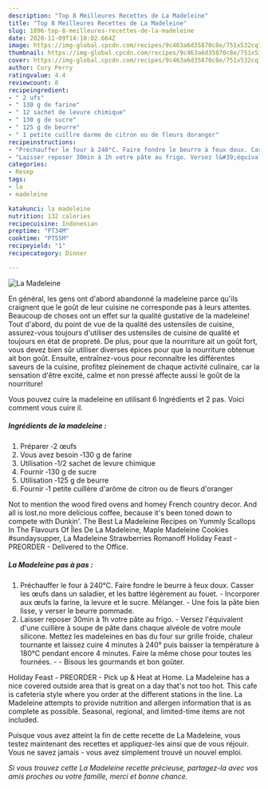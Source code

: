 ```yaml
---
description: "Top 8 Meilleures Recettes de La Madeleine"
title: "Top 8 Meilleures Recettes de La Madeleine"
slug: 1896-top-8-meilleures-recettes-de-la-madeleine
date: 2020-11-09T14:10:02.664Z
image: https://img-global.cpcdn.com/recipes/9c463a6d35870c8e/751x532cq70/la-madeleine-photo-principale-de-la-recette.jpg
thumbnail: https://img-global.cpcdn.com/recipes/9c463a6d35870c8e/751x532cq70/la-madeleine-photo-principale-de-la-recette.jpg
cover: https://img-global.cpcdn.com/recipes/9c463a6d35870c8e/751x532cq70/la-madeleine-photo-principale-de-la-recette.jpg
author: Cory Perry
ratingvalue: 4.4
reviewcount: 8
recipeingredient:
- " 2 ufs"
- " 130 g de farine"
- " 12 sachet de levure chimique"
- " 130 g de sucre"
- " 125 g de beurre"
- " 1 petite cuillre darme de citron ou de fleurs doranger"
recipeinstructions:
- "Préchauffer le four à 240°C. Faire fondre le beurre à feux doux. Casser les œufs dans un saladier, et les battre légèrement au fouet. Incorporer aux œufs la farine, la levure et le sucre. Mélanger. Une fois la pâte bien lisse, y verser le beurre pommade."
- "Laisser reposer 30min à 1h votre pâte au frigo. Versez l&#39;équivalent d&#39;une cuillère à soupe de pâte dans chaque alvéole de votre moule silicone. Mettez les madeleines en bas du four sur grille froide, chaleur tournante et laissez cuire 4 minutes à 240° puis baisser la température à 180°C pendant encore 4 minutes. Faire la même chose pour toutes les fournées.  Bisous les gourmands et bon goûter."
categories:
- Resep
tags:
- la
- madeleine

katakunci: la madeleine 
nutrition: 132 calories
recipecuisine: Indonesian
preptime: "PT34M"
cooktime: "PT55M"
recipeyield: "1"
recipecategory: Dinner

---
```



![La Madeleine](https://img-global.cpcdn.com/recipes/9c463a6d35870c8e/751x532cq70/la-madeleine-photo-principale-de-la-recette.jpg)

En général, les gens ont d'abord abandonné la madeleine parce qu'ils craignent que le goût de leur cuisine ne corresponde pas à leurs attentes. Beaucoup de choses ont un effet sur la qualité gustative de la madeleine! Tout d'abord, du point de vue de la qualité des ustensiles de cuisine, assurez-vous toujours d'utiliser des ustensiles de cuisine de qualité et toujours en état de propreté. De plus, pour que la nourriture ait un goût fort, vous devez bien sûr utiliser diverses épices pour que la nourriture obtenue ait bon goût. Ensuite, entraînez-vous pour reconnaître les différentes saveurs de la cuisine, profitez pleinement de chaque activité culinaire, car la sensation d'être excité, calme et non pressé affecte aussi le goût de la nourriture!

<!--inarticleads1-->

Vous pouvez cuire la madeleine en utilisant 6 Ingrédients et 2 pas. Voici comment vous cuire il.

##### Ingrédients de la madeleine :

1. Préparer  ‐2 œufs
1. Vous avez besoin  ‐130 g de farine
1. Utilisation  ‐1/2 sachet de levure chimique
1. Fournir  ‐130 g de sucre
1. Utilisation  ‐125 g de beurre
1. Fournir  ‐1 petite cuillère d&#39;arôme de citron ou de fleurs d&#39;oranger


Not to mention the wood fired ovens and homey French country decor. And all is lost.no more delicious coffee, because it&#39;s been toned down to compete with Dunkin&#39;. The Best La Madeleine Recipes on Yummly Scallops In The Flavours Of Îles De La Madeleine, Maple Madeleine Cookies #sundaysupper, La Madeleine Strawberries Romanoff Holiday Feast - PREORDER - Delivered to the Office. 

<!--inarticleads2-->

##### La Madeleine pas à pas :

1. Préchauffer le four à 240°C. Faire fondre le beurre à feux doux. Casser les œufs dans un saladier, et les battre légèrement au fouet. - Incorporer aux œufs la farine, la levure et le sucre. Mélanger. - Une fois la pâte bien lisse, y verser le beurre pommade.
1. Laisser reposer 30min à 1h votre pâte au frigo. - Versez l&#39;équivalent d&#39;une cuillère à soupe de pâte dans chaque alvéole de votre moule silicone. Mettez les madeleines en bas du four sur grille froide, chaleur tournante et laissez cuire 4 minutes à 240° puis baisser la température à 180°C pendant encore 4 minutes. Faire la même chose pour toutes les fournées. -  - Bisous les gourmands et bon goûter.


Holiday Feast - PREORDER - Pick up &amp; Heat at Home. La Madeleine has a nice covered outside area that is great on a day that&#39;s not too hot. This cafe is cafeteria style where you order at the different stations in the line. La Madeleine attempts to provide nutrition and allergen information that is as complete as possible. Seasonal, regional, and limited-time items are not included. 

<!--inarticleads1-->

<p>
Puisque vous avez atteint la fin de cette recette de La Madeleine, vous testez maintenant des recettes et appliquez-les ainsi que de vous réjouir. Vous ne savez jamais - vous avez simplement trouvé un nouvel emploi.
</p>

<p>
<i>Si vous trouvez cette La Madeleine recette précieuse, partagez-la avec vos amis proches ou votre famille, merci et bonne chance.</i>
</p>
